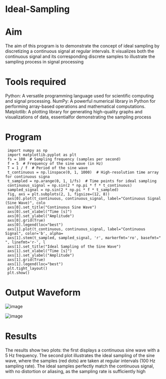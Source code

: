 # Ideal-Sampling
# Aim

 The aim of this program is to demonstrate the concept of ideal sampling by discretizing a
 continuous signal at regular intervals. It visualizes both the continuous signal and its corresponding
 discrete samples to illustrate the sampling process in signal processing
 
# Tools required

 Python: A versatile programming language used for scientific computing and signal processing.
 NumPy: A powerful numerical library in Python for performing array-based operations and
 mathematical computations. Matplotlib: A plotting library for generating high-quality graphs and
 visualizations of data, essentialfor demonstrating the sampling process
 
# Program
```````````````````````````````````````````````````````````````````````````````````````````````````````````````````````````````````
 import numpy as np
 import matplotlib.pyplot as plt
 fs = 100  # Sampling frequency (samples per second)
 f = 5  # Frequency of the sine wave (in Hz)
 T = 1 / f  # Period of the sine wave
 t_continuous = np.linspace(0, 1, 1000)  # High-resolution time array for continuous signa
 t_sampled = np.arange(0, 1, 1/fs)  # Time points for ideal sampling
 continuous_signal = np.sin(2 * np.pi * f * t_continuous)
 sampled_signal = np.sin(2 * np.pi * f * t_sampled)
 fig, axs = plt.subplots(2, 1, figsize=(12, 8))
 axs[0].plot(t_continuous, continuous_signal, label="Continuous Signal (Sine Wave)", colo
 axs[0].set_title("Continuous Sine Wave")
 axs[0].set_xlabel("Time [s]")
 axs[0].set_ylabel("Amplitude")
 axs[0].grid(True)
 axs[0].legend(loc="best")
 axs[1].plot(t_continuous, continuous_signal, label="Continuous Signal", color='b', alpha=
 axs[1].stem(t_sampled, sampled_signal, 'r', markerfmt='ro', basefmt=" ", linefmt='r-', l
 axs[1].set_title("Ideal Sampling of the Sine Wave")
 axs[1].set_xlabel("Time [s]")
 axs[1].set_ylabel("Amplitude")
 axs[1].grid(True)
 axs[1].legend(loc="best")
 plt.tight_layout()
 plt.show()
```````````````````````````````````````````````````````````````````````````````````````````````````````````````````````````````````````````````
# Output Waveform

![image](https://github.com/user-attachments/assets/9d24588e-db6d-4ca6-9b1e-4b65f4439a2a)

![image](https://github.com/user-attachments/assets/11ba9462-6a6d-46c3-a1bf-12240d33b547)


# Results

 The results show two plots: the first displays a continuous sine wave with a 5 Hz frequency. The
 second plot illustrates the ideal sampling of the sine wave, where the samples (red dots) are taken
 at regular intervals (100 Hz sampling rate). The ideal samples perfectly match the continuous signal,
 with no distortion or aliasing, as the sampling rate is sufficiently high
